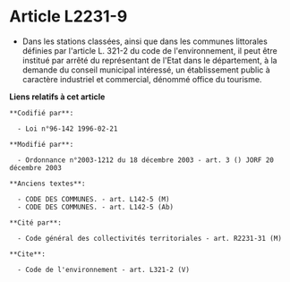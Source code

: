 # Article L2231-9

- Dans les stations classées, ainsi que dans les communes littorales définies par l'article L. 321-2 du code de
l'environnement, il peut être institué par arrêté du représentant de l'Etat dans le département, à la demande du conseil
municipal intéressé, un établissement public à caractère industriel et commercial, dénommé office du tourisme.

**Liens relatifs à cet article**

	**Codifié par**:

	  - Loi n°96-142 1996-02-21

	**Modifié par**:

	  - Ordonnance n°2003-1212 du 18 décembre 2003 - art. 3 () JORF 20 décembre 2003

	**Anciens textes**:

	  - CODE DES COMMUNES. - art. L142-5 (M)
	  - CODE DES COMMUNES. - art. L142-5 (Ab)

	**Cité par**:

	  - Code général des collectivités territoriales - art. R2231-31 (M)

	**Cite**:

	  - Code de l'environnement - art. L321-2 (V)
